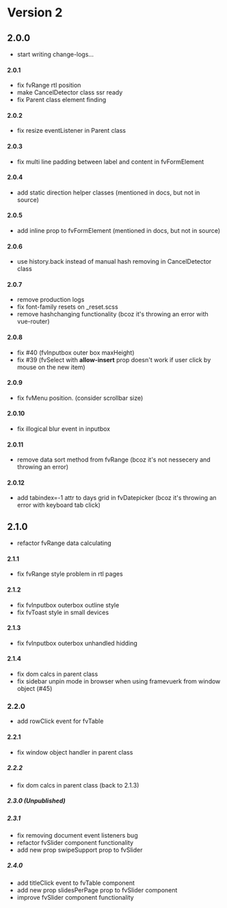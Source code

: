 # Version 2


## 2.0.0
- start writing change-logs...

#### 2.0.1
- fix fvRange rtl position
- make CancelDetector class ssr ready
- fix Parent class element finding

#### 2.0.2
- fix resize eventListener in Parent class

#### 2.0.3
- fix multi line padding between label and content in fvFormElement

#### 2.0.4
- add static direction helper classes (mentioned in docs, but not in source)

#### 2.0.5
- add inline prop to fvFormElement (mentioned in docs, but not in source)

#### 2.0.6
- use history.back instead of manual hash removing in CancelDetector class

#### 2.0.7
- remove production logs
- fix font-family resets on _reset.scss
- remove hashchanging functionality (bcoz it's throwing an error with vue-router)

#### 2.0.8
- fix #40 (fvInputbox outer box maxHeight)
- fix #39 (fvSelect with **allow-insert** prop doesn't work if user click by mouse on the new item)

#### 2.0.9
- fix fvMenu position. (consider scrollbar size)

#### 2.0.10
- fix illogical blur event in inputbox

#### 2.0.11
- remove data sort method from fvRange (bcoz it's not nessecery and throwing an error)

#### 2.0.12
- add tabindex=-1 attr to days grid in fvDatepicker (bcoz it's throwing an error with keyboard tab click)

## 2.1.0
- refactor fvRange data calculating

#### 2.1.1
- fix fvRange style problem in rtl pages

#### 2.1.2
- fix fvInputbox outerbox outline style
- fix fvToast style in small devices

#### 2.1.3
- fix fvInputbox outerbox unhandled hidding

#### 2.1.4
- fix dom calcs in parent class
- fix sidebar unpin mode in browser when using framevuerk from window object (#45)

### 2.2.0
- add rowClick event for fvTable

#### 2.2.1
- fix window object handler in parent class

##### 2.2.2
- fix dom calcs in parent class (back to 2.1.3)

##### 2.3.0 (Unpublished)

##### 2.3.1
- fix removing document event listeners bug
- refactor fvSlider component functionality
- add new prop swipeSupport prop to fvSlider

##### 2.4.0
- add titleClick event to fvTable component
- add new prop slidesPerPage prop to fvSlider component
- improve fvSlider component functionality